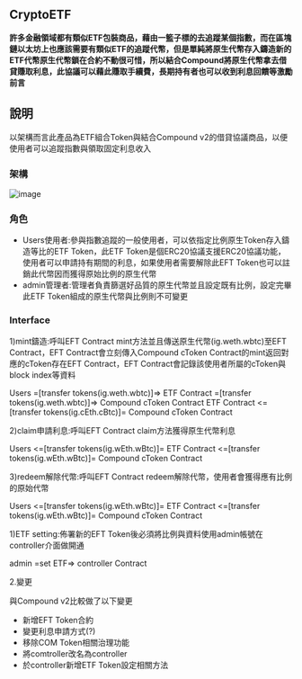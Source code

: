 ## CryptoETF

**許多金融領域都有類似ETF包裝商品，藉由一籃子標的去追蹤某個指數，而在區塊鏈以太坊上也應該需要有類似ETF的追蹤代幣，但是單純將原生代幣存入鑄造新的ETF代幣原生代幣鎖在合約不動很可惜，所以結合Compound將原生代幣拿去借貸賺取利息，此協議可以藉此賺取手續費，長期持有者也可以收到利息回饋等激勵前言**

## 說明
以架構而言此產品為ETF組合Token與結合Compound v2的借貸協議商品，以便使用者可以追蹤指數與領取固定利息收入

### 架構
![image](https://github.com/aechen1202/CryptoETF/assets/16042619/3aafffc4-0a9c-4694-b664-ab18880ba8b2)


### 角色
* Users使用者:參與指數追蹤的一般使用者，可以依指定比例原生Token存入鑄造等比的ETF Token，此ETF Token是個ERC20協議支援ERC20協議功能，使用者可以申請持有期間的利息，如果使用者需要解除此EFT Token也可以註銷此代幣因而獲得原始比例的原生代幣
* admin管理者:管理者負責篩選好品質的原生代幣並且設定既有比例，設定完畢此ETF Token組成的原生代幣與比例則不可變更
### Interface
1)mint鑄造:呼叫EFT Contract mint方法並且傳送原生代幣(ig.weth.wbtc)至EFT Contract，EFT Contract會立刻傳入Compound cToken Contract的mint返回對應的cToken存在EFT Contract，EFT Contract會記錄該使用者所屬的cToken與block index等資料

Users =[transfer tokens(ig.weth.wbtc)]=> ETF Contract =[transfer tokens(ig.weth.wbtc)]=> Compound cToken Contract
ETF Contract <=[transfer tokens(ig.cEth.cBtc)]= Compound cToken Contract


2)claim申請利息:呼叫EFT Contract claim方法獲得原生代幣利息

Users <=[transfer tokens(ig.wEth.wBtc)]= ETF Contract <=[transfer tokens(ig.wEth.wBtc)]= Compound cToken Contract


3)redeem解除代幣:呼叫EFT Contract redeem解除代幣，使用者會獲得應有比例的原始代幣

Users <=[transfer tokens(ig.wEth.wBtc)]= ETF Contract <=[transfer tokens(ig.wEth.wBtc)]= Compound cToken Contract


1)ETF setting:佈署新的EFT Token後必須將比例與資料使用admin帳號在controller介面做開通

admin =set ETF=> controller Contract


2.變更

與Compound v2比較做了以下變更

* 新增EFT Token合約
* 變更利息申請方式(?)
* 移除COM Token相關治理功能
* 將comtroller改名為controller
* 於controller新增ETF Token設定相關方法
```
